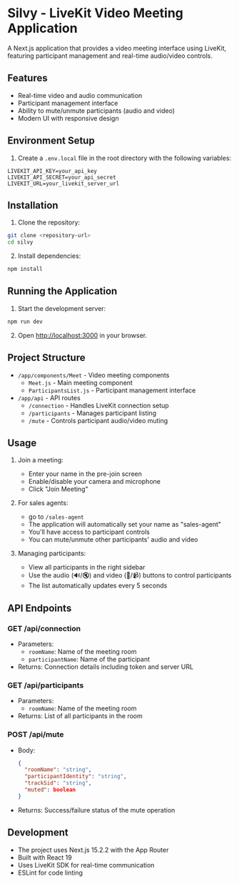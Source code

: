 # Silvy - LiveKit Video Meeting Application

A Next.js application that provides a video meeting interface using LiveKit, featuring participant management and real-time audio/video controls.

## Features

- Real-time video and audio communication
- Participant management interface
- Ability to mute/unmute participants (audio and video)
- Modern UI with responsive design

## Environment Setup

1. Create a `.env.local` file in the root directory with the following variables:

```env
LIVEKIT_API_KEY=your_api_key
LIVEKIT_API_SECRET=your_api_secret
LIVEKIT_URL=your_livekit_server_url
```

## Installation

1. Clone the repository:

```bash
git clone <repository-url>
cd silvy
```

2. Install dependencies:

```bash
npm install

```

## Running the Application

1. Start the development server:

```bash
npm run dev

```

2. Open [http://localhost:3000](http://localhost:3000) in your browser.

## Project Structure

- `/app/components/Meet` - Video meeting components
  - `Meet.js` - Main meeting component
  - `ParticipantsList.js` - Participant management interface
- `/app/api` - API routes
  - `/connection` - Handles LiveKit connection setup
  - `/participants` - Manages participant listing
  - `/mute` - Controls participant audio/video muting

## Usage

1. Join a meeting:

   - Enter your name in the pre-join screen
   - Enable/disable your camera and microphone
   - Click "Join Meeting"

2. For sales agents:

   - go to `/sales-agent`
   - The application will automatically set your name as "sales-agent"
   - You'll have access to participant controls
   - You can mute/unmute other participants' audio and video

3. Managing participants:
   - View all participants in the right sidebar
   - Use the audio (🔊/🔇) and video (🎥/📹) buttons to control participants
   - The list automatically updates every 5 seconds

## API Endpoints

### GET /api/connection

- Parameters:
  - `roomName`: Name of the meeting room
  - `participantName`: Name of the participant
- Returns: Connection details including token and server URL

### GET /api/participants

- Parameters:
  - `roomName`: Name of the meeting room
- Returns: List of all participants in the room

### POST /api/mute

- Body:
  ```json
  {
    "roomName": "string",
    "participantIdentity": "string",
    "trackSid": "string",
    "muted": boolean
  }
  ```
- Returns: Success/failure status of the mute operation

## Development

- The project uses Next.js 15.2.2 with the App Router
- Built with React 19
- Uses LiveKit SDK for real-time communication
- ESLint for code linting
